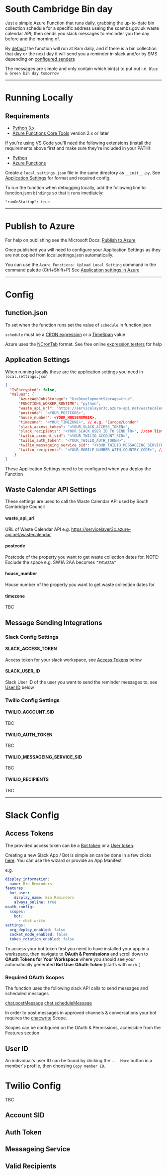 # South Cambridge Bin day

Just a simple Azure Function that runs daily, grabbing the up-to-date bin collection schedule for a specific address useing the scambs.gov.uk waste calendar API; then sends you slack messages to reminder you the day before and the morning of.

By [default](#functionjson) the function will run at 8am daily, and if there is a bin collection that day or the next day it will send you a reminder in slack and/or by SMS depending on [configured senders](#messagesendingintegrations)

The messages are simple and only contain which bin(s) to put out i.e. `Blue & Green bin day tomorrow`


***

# Running Locally

## Requirements

+ [Python 3.x](https://www.python.org/downloads/)
+ [Azure Functions Core Tools](https://docs.microsoft.com/en-us/azure/azure-functions/functions-run-local#install-the-azure-functions-core-tools) version 2.x or later

If you're using VS Code you'll need the following extensions (install the requirements above first and make sure they're included in your PATH):

+ [Python](https://marketplace.visualstudio.com/items?itemName=ms-python.python)
+ [Azure Functions](https://marketplace.visualstudio.com/items?itemName=ms-azuretools.vscode-azurefunctions)


Create a `local.settings.json` file in the same directory as `__init__.py`. See [Application Settings](#application-settings) for format and required config.

To run the function when debugging locally, add the following line to function.json `bindings` so that it runs imediately:

`"runOnStartup": true`


***


# Publish to Azure

For help on publishing see the Microsoft Docs: [Publish to Azure](https://docs.microsoft.com/en-us/azure/azure-functions/functions-develop-vs-code?tabs=csharp#publish-to-azure)

Once published you will need to configure your Application Settings as they are not copied from local.settings.json automatically.

You can use the `Azure Functions: Upload Local Setting` command in the command palette (Ctrl+Shift+P)
See [Application settings in Azure](https://docs.microsoft.com/en-us/azure/azure-functions/functions-develop-vs-code?tabs=python#application-settings-in-azure)


***

# Config


## function.json

To set when the function runs set the value of `schedule` in function.json

`schedule` must be a [CRON expression](https://docs.microsoft.com/en-us/azure/azure-functions/functions-bindings-timer?tabs=in-process&pivots=programming-language-python#ncrontab-expressions) or a [TimeSpan](https://docs.microsoft.com/en-us/azure/azure-functions/functions-bindings-timer?tabs=in-process&pivots=programming-language-python#timespan) value

Azure uses the [NCronTab](https://github.com/atifaziz/NCrontab) format. See free online [expression testers](https://ncrontab.swimburger.net/) for help



## Application Settings

When running locally these are the application settings you need in `local.settings.json`

```json
{
  "IsEncrypted": false,
  "Values": {
      "AzureWebJobsStorage": "UseDevelopmentStorage=true",
      "FUNCTIONS_WORKER_RUNTIME": "python",
      "waste_api_url": "https://servicelayer3c.azure-api.net/wastecalendar",
      "postcode": "<YOUR_POSTCODE>",
      "house_number": <YOUR_HOUSENUMBER>,
      "timezone": "<YOUR_TIMEZONE>", // e.g. "Europe/London"
      "slack_access_token": "<YOUR_SLACK_ACCESS_TOKEN>",
      "slack_recipients": "<YOUR_SLACK_USER_ID_TO_SEND_TO>", //csv list
      "twilio_account_sid": "<YOUR_TWILIO_ACCOUNT_SID>",
      "twilio_auth_token": "<YOUR_TWILIO_AUTH_TOKEN>",
      "twilio_messageing_service_sid": "<YOUR_TWILIO_MESSAGEING_SERVICE_SID>",
      "twilio_recipients": "<YOUR_MOBILE_NUMBER_WITH_COUNTRY_CODE>", //csv list
    }
}
```

These Application Settings need to be configured when you deploy the Function


## Waste Calendar API Settings

These settings are used to call the Waste Calendar API used by South Cambridge Council

#### **waste_api_url**
URL of Waste Calendar API e.g. https://servicelayer3c.azure-api.net/wastecalendar

#### **postcode**
Postcode of the property you want to get waste collection dates for. NOTE: Exclude the space e.g. SW1A 2AA becomes `"SW1A2AA"`

#### **house_number**
House number of the property you want to get waste collection dates for

#### **timezone**
TBC

## Message Sending Integrations 

### Slack Config Settings

#### **SLACK_ACCESS_TOKEN**
Access token for your slack workspace, see [Access Tokens](#access-tokens) below 

#### **SLACK_USER_ID**
Slack User ID of the user you want to send the reminder messages to, see [User ID](#user-id) below

### Twilio Config Settings

#### **TWILIO_ACCOUNT_SID**
TBC

#### **TWILIO_AUTH_TOKEN**
TBC

#### **TWILIO_MESSAGEING_SERVICE_SID**
TBC

#### **TWILIO_RECIPIENTS**
TBC

***

# Slack Config

## Access Tokens

The provided access token can be a [Bot token](https://api.slack.com/authentication/token-types#bot) or a [User token](https://api.slack.com/authentication/token-types#user).

Creating a new Slack App / Bot is simple an can be done in a few clicks [here](https://api.slack.com/apps?new_app=1).
You can use the wizard or provide an App Manifest

e.g.

```yml
display_information:
  name: Bin Reminders
features:
  bot_user:
    display_name: Bin Reminders
    always_online: true
oauth_config:
  scopes:
    bot:
      - chat:write
settings:
  org_deploy_enabled: false
  socket_mode_enabled: false
  token_rotation_enabled: false
```

To access your bot token first you need to have installed your app in a workspace, then navigate to **OAuth & Permissions** and scroll down to **OAuth Tokens for Your Workspace** where you should see your automatically generated **Bot User OAuth Token** (starts with `xoxb-`)

### Required OAuth Scopes

The function uses the following slack API calls to send messages and scheduled messages

[chat.postMessage](https://api.slack.com/methods/chat.postMessage)
[chat.scheduleMessage](https://api.slack.com/methods/chat.scheduleMessage)

In order to post messages in approved channels & conversations your bot requires the [chat:write](https://api.slack.com/scopes/chat:write) Scope.

Scopes can be configured on the OAuth & Permissions, accessible from the Features section 

## User ID

An individual's user ID can be found by clicking the `... More` button in a member's profile, then choosing `Copy member ID`.


# Twilio Config

TBC

## Account SID

## Auth Token

## Messageing Service

## Valid Recipients
